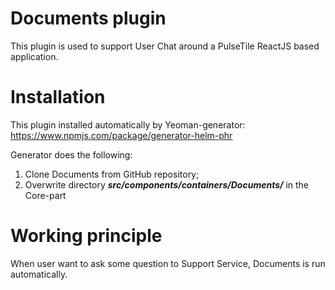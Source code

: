# Documents plugin

This plugin is used to support User Chat around a PulseTile ReactJS based application.

# Installation

This plugin installed automatically by Yeoman-generator: https://www.npmjs.com/package/generator-helm-phr

Generator does the following:
1) Clone Documents from GitHub repository;
2) Overwrite directory **_src/components/containers/Documents/_** in the Core-part

# Working principle

When user want to ask some question to Support Service, Documents is run automatically.


